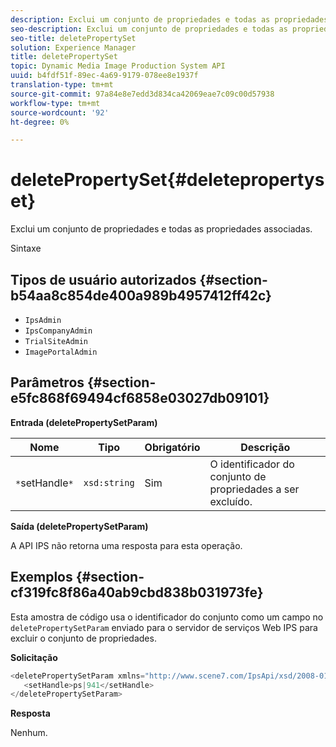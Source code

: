 ```yaml
---
description: Exclui um conjunto de propriedades e todas as propriedades associadas.
seo-description: Exclui um conjunto de propriedades e todas as propriedades associadas.
seo-title: deletePropertySet
solution: Experience Manager
title: deletePropertySet
topic: Dynamic Media Image Production System API
uuid: b4fdf51f-89ec-4a69-9179-078ee8e1937f
translation-type: tm+mt
source-git-commit: 97a84e8e7edd3d834ca42069eae7c09c00d57938
workflow-type: tm+mt
source-wordcount: '92'
ht-degree: 0%

---
```



# deletePropertySet{#deletepropertyset}

Exclui um conjunto de propriedades e todas as propriedades associadas.

Sintaxe

## Tipos de usuário autorizados {#section-b54aa8c854de400a989b4957412ff42c}

* `IpsAdmin`
* `IpsCompanyAdmin`
* `TrialSiteAdmin`
* `ImagePortalAdmin`

## Parâmetros {#section-e5fc868f69494cf6858e03027db09101}

**Entrada (deletePropertySetParam)**

| Nome | Tipo | Obrigatório | Descrição |
|---|---|---|---|
| `*`setHandle`*` | `xsd:string` | Sim | O identificador do conjunto de propriedades a ser excluído. |

**Saída (deletePropertySetParam)**

A API IPS não retorna uma resposta para esta operação.

## Exemplos {#section-cf319fc8f86a40ab9cbd838b031973fe}

Esta amostra de código usa o identificador do conjunto como um campo no `deletePropertySetParam` enviado para o servidor de serviços Web IPS para excluir o conjunto de propriedades.

**Solicitação**

```java
<deletePropertySetParam xmlns="http://www.scene7.com/IpsApi/xsd/2008-01-15">
   <setHandle>ps|941</setHandle>
</deletePropertySetParam>
```

**Resposta**

Nenhum.
